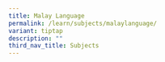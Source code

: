 ```yaml
---
title: Malay Language
permalink: /learn/subjects/malaylanguage/
variant: tiptap
description: ""
third_nav_title: Subjects
---
```

